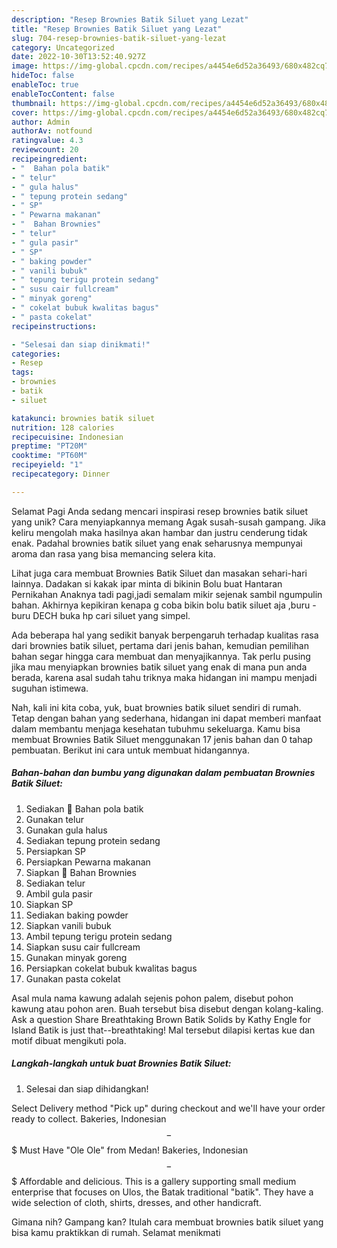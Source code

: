 ```yaml
---
description: "Resep Brownies Batik Siluet yang Lezat"
title: "Resep Brownies Batik Siluet yang Lezat"
slug: 704-resep-brownies-batik-siluet-yang-lezat
category: Uncategorized
date: 2022-10-30T13:52:40.927Z
image: https://img-global.cpcdn.com/recipes/a4454e6d52a36493/680x482cq70/brownies-batik-siluet-foto-resep-utama.jpg
hideToc: false
enableToc: true
enableTocContent: false
thumbnail: https://img-global.cpcdn.com/recipes/a4454e6d52a36493/680x482cq70/brownies-batik-siluet-foto-resep-utama.jpg
cover: https://img-global.cpcdn.com/recipes/a4454e6d52a36493/680x482cq70/brownies-batik-siluet-foto-resep-utama.jpg
author: Admin
authorAv: notfound
ratingvalue: 4.3
reviewcount: 20
recipeingredient:
- "  Bahan pola batik"
- " telur"
- " gula halus"
- " tepung protein sedang"
- " SP"
- " Pewarna makanan"
- "  Bahan Brownies"
- " telur"
- " gula pasir"
- " SP"
- " baking powder"
- " vanili bubuk"
- " tepung terigu protein sedang"
- " susu cair fullcream"
- " minyak goreng"
- " cokelat bubuk kwalitas bagus"
- " pasta cokelat"
recipeinstructions:

- "Selesai dan siap dinikmati!"
categories:
- Resep
tags:
- brownies
- batik
- siluet

katakunci: brownies batik siluet 
nutrition: 128 calories
recipecuisine: Indonesian
preptime: "PT20M"
cooktime: "PT60M"
recipeyield: "1"
recipecategory: Dinner

---
```



Selamat Pagi Anda sedang mencari inspirasi resep brownies batik siluet yang unik? Cara menyiapkannya memang Agak susah-susah gampang. Jika keliru mengolah maka hasilnya akan hambar dan justru cenderung tidak enak. Padahal brownies batik siluet yang enak seharusnya mempunyai aroma dan rasa yang bisa memancing selera kita.


Lihat juga cara membuat Brownies Batik Siluet dan masakan sehari-hari lainnya. Dadakan si kakak ipar minta di bikinin Bolu buat Hantaran Pernikahan Anaknya tadi pagi,jadi semalam mikir sejenak sambil ngumpulin bahan. Akhirnya kepikiran kenapa g coba bikin bolu batik siluet aja ,buru - buru DECH buka hp cari siluet yang simpel.

Ada beberapa hal yang sedikit banyak berpengaruh terhadap kualitas rasa dari brownies batik siluet, pertama dari jenis bahan, kemudian pemilihan bahan segar hingga cara membuat dan menyajikannya. Tak perlu pusing jika mau menyiapkan brownies batik siluet yang enak di mana pun anda berada, karena asal sudah tahu triknya maka hidangan ini mampu menjadi suguhan istimewa.


Nah, kali ini kita coba, yuk, buat brownies batik siluet sendiri di rumah. Tetap dengan bahan yang sederhana, hidangan ini dapat memberi manfaat dalam membantu menjaga kesehatan tubuhmu sekeluarga. Kamu bisa membuat Brownies Batik Siluet menggunakan 17 jenis bahan dan 0 tahap pembuatan. Berikut ini cara untuk membuat hidangannya.

<!--inarticleads1-->

##### Bahan-bahan dan bumbu yang digunakan dalam pembuatan Brownies Batik Siluet:

1. Sediakan  🌿 Bahan pola batik
1. Gunakan  telur
1. Gunakan  gula halus
1. Sediakan  tepung protein sedang
1. Persiapkan  SP
1. Persiapkan  Pewarna makanan
1. Siapkan  🌿 Bahan Brownies
1. Sediakan  telur
1. Ambil  gula pasir
1. Siapkan  SP
1. Sediakan  baking powder
1. Siapkan  vanili bubuk
1. Ambil  tepung terigu protein sedang
1. Siapkan  susu cair fullcream
1. Gunakan  minyak goreng
1. Persiapkan  cokelat bubuk kwalitas bagus
1. Gunakan  pasta cokelat


Asal mula nama kawung adalah sejenis pohon palem, disebut pohon kawung atau pohon aren. Buah tersebut bisa disebut dengan kolang-kaling. Ask a question Share Breathtaking Brown Batik Solids by Kathy Engle for Island Batik is just that--breathtaking! Mal tersebut dilapisi kertas kue dan motif dibuat mengikuti pola. 

<!--inarticleads2-->

##### Langkah-langkah untuk buat Brownies Batik Siluet:


1. Selesai dan siap dihidangkan!

Select Delivery method &#34;Pick up&#34; during checkout and we&#39;ll have your order ready to collect. Bakeries, Indonesian $$ - $$$ Must Have &#34;Ole Ole&#34; from Medan! Bakeries, Indonesian $$ - $$$ Affordable and delicious. This is a gallery supporting small medium enterprise that focuses on Ulos, the Batak traditional &#34;batik&#34;. They have a wide selection of cloth, shirts, dresses, and other handicraft. 

Gimana nih? Gampang kan? Itulah cara membuat brownies batik siluet yang bisa kamu praktikkan di rumah. Selamat menikmati
